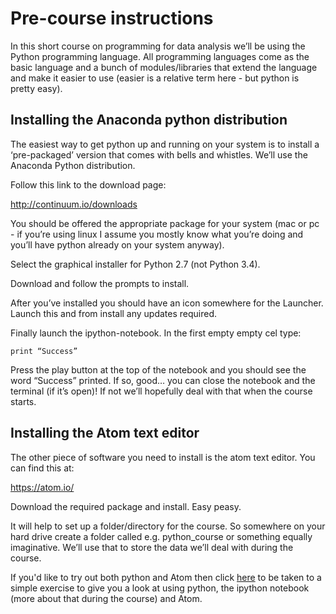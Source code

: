 # Pre-course instructions
In this short course on programming for data analysis we’ll be using the Python programming language. All programming languages come as the basic language and a bunch of modules/libraries that extend the language and make it easier to use (easier is a relative term here - but python is pretty easy).
## Installing the Anaconda python distribution
The easiest way to get python up and running on your system is to install a ‘pre-packaged’ version that comes with bells and whistles. We’ll use the Anaconda Python distribution.

Follow this link to the download page:

http://continuum.io/downloads

You should be offered the appropriate package for your system (mac or pc - if you’re using  linux I assume you mostly know what you’re doing and you’ll have python already on your system anyway).

Select the graphical installer for Python 2.7 (not Python 3.4).

Download and follow the prompts to install.

After you’ve installed you should have an icon somewhere for the Launcher. Launch this and from install any updates required.

Finally launch the ipython-notebook. In the first empty empty cel type:
```
print “Success”
```
Press the play button at the top of the notebook and you should see the word “Success” printed. If so, good… you can close the notebook and the terminal (if it’s open)! If not we’ll hopefully deal with that when the course starts.

## Installing the Atom text editor
The other piece of software you need to install is the atom text editor. You can find this at:

https://atom.io/

Download the required package and install. Easy peasy.

It will help to set up a folder/directory for the course. So somewhere on your hard drive create a folder called e.g. python_course or something equally imaginative. We’ll use that to store the data we’ll deal with during the course.

If you'd like to try out both python and Atom then click [here](https://github.com/iaingallagher/BasicPython/blob/master/Week1%20-%20Getting%20started.ipynb) to be taken to a simple exercise to give you a look at using python, the ipython notebook (more about that during the course) and Atom.
